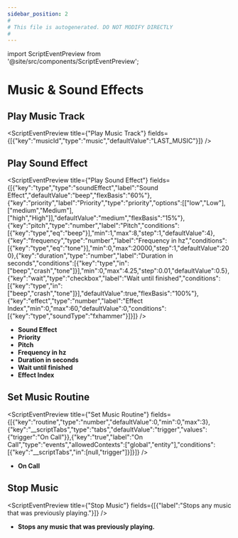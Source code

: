 ```yaml
---
sidebar_position: 2
#
# This file is autogenerated. DO NOT MODIFY DIRECTLY
#
---
```


import ScriptEventPreview from '@site/src/components/ScriptEventPreview';

# Music & Sound Effects

## Play Music Track
<ScriptEventPreview title={"Play Music Track"} fields={[{"key":"musicId","type":"music","defaultValue":"LAST_MUSIC"}]} />


## Play Sound Effect
<ScriptEventPreview title={"Play Sound Effect"} fields={[{"key":"type","type":"soundEffect","label":"Sound Effect","defaultValue":"beep","flexBasis":"60%"},{"key":"priority","label":"Priority","type":"priority","options":[["low","Low"],["medium","Medium"],["high","High"]],"defaultValue":"medium","flexBasis":"15%"},{"key":"pitch","type":"number","label":"Pitch","conditions":[{"key":"type","eq":"beep"}],"min":1,"max":8,"step":1,"defaultValue":4},{"key":"frequency","type":"number","label":"Frequency in hz","conditions":[{"key":"type","eq":"tone"}],"min":0,"max":20000,"step":1,"defaultValue":200},{"key":"duration","type":"number","label":"Duration in seconds","conditions":[{"key":"type","in":["beep","crash","tone"]}],"min":0,"max":4.25,"step":0.01,"defaultValue":0.5},{"key":"wait","type":"checkbox","label":"Wait until finished","conditions":[{"key":"type","in":["beep","crash","tone"]}],"defaultValue":true,"flexBasis":"100%"},{"key":"effect","type":"number","label":"Effect Index","min":0,"max":60,"defaultValue":0,"conditions":[{"key":"type","soundType":"fxhammer"}]}]} />

- **Sound Effect**  
- **Priority**  
- **Pitch**  
- **Frequency in hz**  
- **Duration in seconds**  
- **Wait until finished**  
- **Effect Index**  

## Set Music Routine
<ScriptEventPreview title={"Set Music Routine"} fields={[{"key":"routine","type":"number","defaultValue":0,"min":0,"max":3},{"key":"__scriptTabs","type":"tabs","defaultValue":"trigger","values":{"trigger":"On Call"}},{"key":"true","label":"On Call","type":"events","allowedContexts":["global","entity"],"conditions":[{"key":"__scriptTabs","in":[null,"trigger"]}]}]} />

- **On Call**  

## Stop Music
<ScriptEventPreview title={"Stop Music"} fields={[{"label":"Stops any music that was previously playing."}]} />

- **Stops any music that was previously playing.**  

